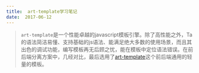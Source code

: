 ```yaml
---
title:  art-template学习笔记
date:  2017-06-12
---
```


> `art-template`是一个性能卓越的javascript模板引擎。除了高性能之外，Ta的语法简洁易懂、支持基础的js语法、能满足绝大多数的使用场景，而且其出色的调试功能，编写模板再无后顾之忧，能在模板中定位语法错误。在前后端分离方案中，几经对比，最后选用了[art-template](https://github.com/aui/art-template)这个前后端通用的轻量的模板。

<!-- more ->


### 选用模板的几大原则

- 性能；毕竟是要用在实际项目中的，性能差的，必弃之；
- 语法功能方面：
    - 基本的条件表达式、循环遍历等功能，是必备的；
    - 模板嵌套，include子模板等功能，即模板重用功能也是必备的；
    - 支持模板语法与js语句混写，算数运算、逻辑运算、比较运算等在做模板中能做常规处理也很重要；
    - 支持功能函数；在变量输出前，需要做些特定的处理，如日期format等，这种使用场景不在少数，作为一个功能完善的模板，也是必不可少的。
    - 语法简洁、可读性强；
- 模板调试，加分项；
- 支持主流的node框架以及打包工具等；
- 模板引擎活跃度高、持续维护、有完整的文档等；


当然，`art-template`都满足以上条件，使用之后也证实这是一个开发体验很棒的模板。下面来介绍下Ta。

---

### 语法

*art-template 同时支持两种模板语法。标准语法可以让模板更容易读写；原始语法具有强大的逻辑处理能力。下文均为标准语法。*

#### 内容输出

```
{{value}}
{{data.key}}
{{data['key']}}
{{a ? b : c}}
{{a || b}}
{{a + b}}
```
支持三元运算符、逻辑运算符等；


#### 不转义输出

```
{{@value}}
```
不进行转义的输出，存在xxs风险，要谨慎使用；


#### 设置变量
```
{{set tlt = data.content.title}}
```
类freemarker中的`assign`进行变量设置，在多次取层级较深的对象属性时，设置变量来使用还是比较清晰的。

#### 条件输出

```
{{if code >= 0}} ... {{/if}}

{{if topic.processState == 0}} 
... 
{{else if topic.processState==1}} 
...
{{else}}
... 
{{/if}}
```

#### 遍历输出

```
{{each hotDiscussionList as list}}
    <span class="userName">{{list.nickName}}</span>
{{/each}}
```

#### 子模板


```
{{include './header.html'}}
{{include './header.html' data}}
```
在父模板中，引入子模板，同时可以给子模板传入参数，如上；
在实际项目中，页头、页脚、公用模板就都可以提取出来作为子模板，在各个页面中引入进来，实现模板的公用；


#### 模板继承

```
{{extend './layout.html'}}
{{block 'head'}} ... {{/block}}
```
模板继承可以用来构建页面结构相似的基本模板“骨架”，快速构建多个相似页面，各自页面中实现差异部分。
实例：
layout.html

```
<!DOCTYPE html>
<html>
<head>
    {{include '../partials/meta.html'}}
    {{block 'title'}}<title>网易考拉海购</title>{{/block}}
</head>
<body id="kaola-{{pageName}}">
    {{block 'content'}}{{/block}}
    {{block 'footerWidget'}}
       	{{include '../partials/footer.html'}}
    {{/block}}
    {{block 'others'}}{{/block}}
</body>
</html>
```
home.html

```
{{extend '../../layouts/page.html'}}

{{block 'title'}}
    {{title}}
{{/block}}

{{block 'head'}}
    <link rel="stylesheet" href="custom.css">
{{/block}}

{{block 'content'}}
    <p>This is just an awesome page.</p>
{{/block}}

```

#### 过滤器

注册过滤器：

```
var template = require('art-template');
template.defaults.imports.dateFormat = function(date, format){/*...*/};
```

使用过滤器：
```
{{date | timestamp | dateFormat 'yyyy-MM-dd hh:mm:ss'}}
```

过滤器语法类似管道操作符，可以多个过滤器叠加；


### 模板变量
通过`template.defaults.imports`给模板中导入变量，通过 $imports ，可以访问到模板外部的全局变量与导入的变量。

模板中内置的变量有：

- $data 传入模板的数据
- $imports 外部导入的变量以及全局变量
- print 字符串输出函数
- include 子模板载入函数
- extend 模板继承模板导入函数
- block 模板块声明函数

### 注释
支持html注释，模板注释如下，不会在html中输出：

```
<%# 当前页面名称 %>
window.__pageName = "{{pageName}}";
```

### 性能

对于art-template高效的秘密，可以查阅作者的解释：[高性能JavaScript模板引擎原理解析](http://cdc.tencent.com/2012/06/15/%E9%AB%98%E6%80%A7%E8%83%BDjavascript%E6%A8%A1%E6%9D%BF%E5%BC%95%E6%93%8E%E5%8E%9F%E7%90%86%E8%A7%A3%E6%9E%90/)

---


### 参考文档
- [https://github.com/aui/art-template](https://github.com/aui/art-template)
- [https://aui.github.io/art-template/docs/](https://aui.github.io/art-template/docs/)

